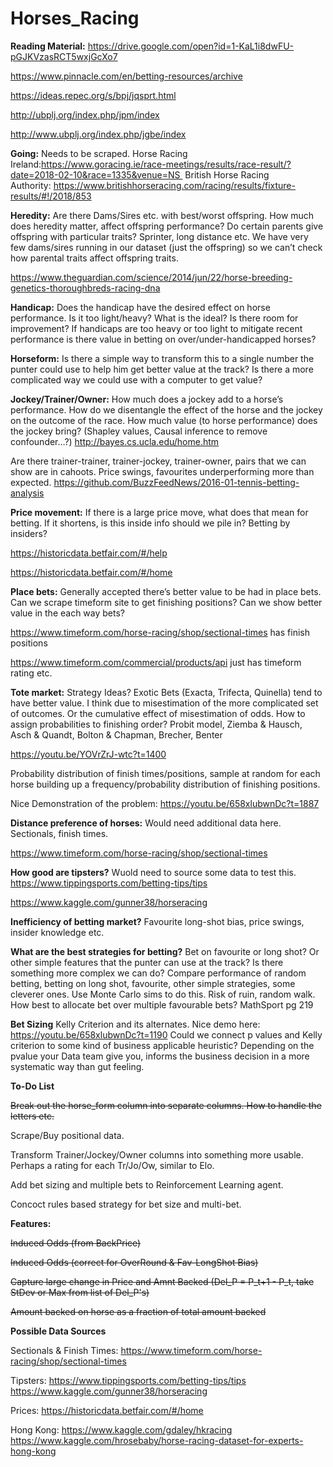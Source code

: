# Horses_Racing

**Reading Material:**
https://drive.google.com/open?id=1-KaL1i8dwFU-pGJKVzasRCT5wxjGcXo7

https://www.pinnacle.com/en/betting-resources/archive

https://ideas.repec.org/s/bpj/jqsprt.html

http://ubplj.org/index.php/jpm/index

http://www.ubplj.org/index.php/jgbe/index


**Going:**
Needs to be scraped.
Horse Racing Ireland:https://www.goracing.ie/race-meetings/results/race-result/?date=2018-02-10&race=1335&venue=NS 
British Horse Racing Authority: https://www.britishhorseracing.com/racing/results/fixture-results/#!/2018/853


**Heredity:**
Are there Dams/Sires etc. with best/worst offspring. How much does heredity matter, affect offspring performance?
Do certain parents give offspring with particular traits? Sprinter, long distance etc.
We have very few dams/sires running in our dataset (just the offspring) so we can’t check how parental traits affect offspring traits.

https://www.theguardian.com/science/2014/jun/22/horse-breeding-genetics-thoroughbreds-racing-dna

**Handicap:**
Does the handicap have the desired effect on horse performance. Is it too light/heavy? What is the ideal?
Is there room for improvement? If handicaps are too heavy or too light to mitigate recent performance is there value in betting on over/under-handicapped horses?

**Horseform:**
Is there a simple way to transform this to a single number the punter could use to help him get better value at the track?
Is there a more complicated way we could use with a computer to get value?

**Jockey/Trainer/Owner:**
How much does a jockey add to a horse’s performance. How do we disentangle the effect of the horse and the jockey on the outcome of the race. How much value (to horse performance) does the jockey bring? (Shapley values, Causal inference to remove confounder…?)
http://bayes.cs.ucla.edu/home.htm

Are there trainer-trainer, trainer-jockey, trainer-owner, pairs that we can show are in cahoots. Price swings, favourites underperforming more than expected. https://github.com/BuzzFeedNews/2016-01-tennis-betting-analysis

**Price movement:**
If there is a large price move, what does that mean for betting. If it shortens, is this inside info should we pile in? Betting by insiders?

https://historicdata.betfair.com/#/help

https://historicdata.betfair.com/#/home

**Place bets:**
Generally accepted there’s better value to be had in place bets. Can we scrape timeform site to get finishing positions? Can we show better value in the each way bets?

https://www.timeform.com/horse-racing/shop/sectional-times has finish positions

https://www.timeform.com/commercial/products/api just has timeform rating etc.


**Tote market:**
Strategy Ideas? Exotic Bets (Exacta, Trifecta, Quinella) tend to have better value. I think due to misestimation of the more complicated set of outcomes. Or the cumulative effect of misestimation of odds.
How to assign probabilities to finishing order? Probit model, Ziemba & Hausch, Asch & Quandt, Bolton & Chapman, Brecher, Benter

https://youtu.be/YOVrZrJ-wtc?t=1400

Probability distribution of finish times/positions, sample at random for each horse building up a frequency/probability distribution of finishing positions.

Nice Demonstration of the problem: https://youtu.be/658xlubwnDc?t=1887

**Distance preference of horses:**
Would need additional data here. Sectionals, finish times.

https://www.timeform.com/horse-racing/shop/sectional-times

**How good are tipsters?**
Wuold need to source some data to test this.
https://www.tippingsports.com/betting-tips/tips

https://www.kaggle.com/gunner38/horseracing

**Inefficiency of betting market?**
Favourite long-shot bias, price swings, insider knowledge etc.

**What are the best strategies for betting?**
Bet on favourite or long shot? Or other simple features that the punter can use at the track? Is there something more complex we can do? Compare performance of random betting, betting on long shot, favourite, other simple strategies, some cleverer ones. Use Monte Carlo sims to do this. Risk of ruin, random walk. How best to allocate bet over multiple favourable bets? MathSport pg 219

**Bet Sizing**
Kelly Criterion and its alternates. Nice demo here: https://youtu.be/658xlubwnDc?t=1190
Could we connect p values and Kelly criterion to some kind of business applicable heuristic? Depending on the pvalue your Data team give you, informs the business decision in a more systematic way than gut feeling.


**To-Do List**

~~Break out the horse_form column into separate columns. How to handle the letters etc.~~

Scrape/Buy positional data.

Transform Trainer/Jockey/Owner columns into something more usable. Perhaps a rating for each Tr/Jo/Ow, similar to Elo.

Add bet sizing and multiple bets to Reinforcement Learning agent.

Concoct rules based strategy for bet size and multi-bet.

**Features:**

~~Induced Odds (from BackPrice)~~

~~Induced Odds (correct for OverRound & Fav-LongShot Bias)~~

~~Capture large change in Price and Amnt Backed (Del_P = P_t+1 - P_t, take StDev or Max from list of Del_P's)~~

~~Amount backed on horse as a fraction of total amount backed~~

**Possible Data Sources**

Sectionals & Finish Times: https://www.timeform.com/horse-racing/shop/sectional-times

Tipsters: https://www.tippingsports.com/betting-tips/tips  
https://www.kaggle.com/gunner38/horseracing

Prices: https://historicdata.betfair.com/#/home

Hong Kong: https://www.kaggle.com/gdaley/hkracing  https://www.kaggle.com/hrosebaby/horse-racing-dataset-for-experts-hong-kong
